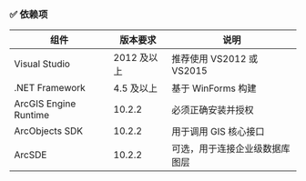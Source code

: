 
### ✅ 依赖项

| 组件                  | 版本要求             | 说明                         |
|-----------------------|----------------------|------------------------------|
| Visual Studio         | 2012 及以上          | 推荐使用 VS2012 或 VS2015   |
| .NET Framework        | 4.5 及以上           | 基于 WinForms 构建           |
| ArcGIS Engine Runtime | 10.2.2               | 必须正确安装并授权           |
| ArcObjects SDK        | 10.2.2               | 用于调用 GIS 核心接口        |
| ArcSDE                | 10.2.2               | 可选，用于连接企业级数据库图层 |

